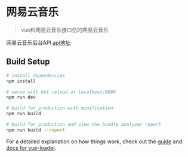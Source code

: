 # 网易云音乐

> vue和网易云音乐接口仿的网易云音乐

网易云音乐后台API  [api地址](https://binaryify.github.io/NeteaseCloudMusicApi/#/) 

## Build Setup

``` bash
# install dependencies
npm install

# serve with hot reload at localhost:8080
npm run dev

# build for production with minification
npm run build

# build for production and view the bundle analyzer report
npm run build --report
```

For a detailed explanation on how things work, check out the [guide](http://vuejs-templates.github.io/webpack/) and [docs for vue-loader](http://vuejs.github.io/vue-loader).

